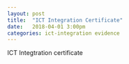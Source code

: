 ```yaml
---
layout: post
title:  "ICT Integration Certificate"
date:   2018-04-01 3:00pm
categories: ict-integration evidence
---
```

<object data="/media/ict-cert.pdf" type="application/pdf" width="100%" height="600px">ICT Integtration certificate</object>

